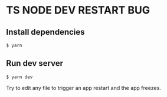 # TS NODE DEV RESTART BUG

## Install dependencies

`$ yarn`

## Run dev server

`$ yarn dev`

Try to edit any file to trigger an app restart and the app freezes.